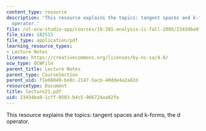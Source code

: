 ```yaml
---
content_type: resource
description: 'This resource explains the topics: tangent spaces and k-forms, the d
  operator.'
file: /ol-ocw-studio-app/courses/18-101-analysis-ii-fall-2005/23434ba91cff0583b4c5966724aa02fe_lecture21.pdf
file_size: 182513
file_type: application/pdf
learning_resource_types:
- Lecture Notes
license: https://creativecommons.org/licenses/by-nc-sa/4.0/
ocw_type: OCWFile
parent_title: Lecture Notes
parent_type: CourseSection
parent_uid: f1e66049-be8c-2147-5acb-40dde4a2a82d
resourcetype: Document
title: lecture21.pdf
uid: 23434ba9-1cff-0583-b4c5-966724aa02fe
---
```

This resource explains the topics: tangent spaces and k-forms, the d operator.